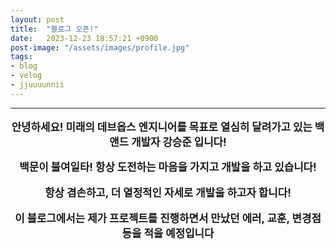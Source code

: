 ```yaml
---
layout: post
title:  "블로그 오픈!"
date:   2023-12-23 18:57:21 +0900
post-image: "/assets/images/profile.jpg"
tags:
- blog
- velog
- jjuuuunnii
---
```


***

<p style="text-align: center; font-size: larger; font-weight: bold;">
  안녕하세요! 미래의 데브옵스 엔지니어를 목표로 열심히 달려가고 있는 백앤드 개발자 강승준 입니다!
</p>

<p style="text-align: center; font-size: larger; font-weight: bold;">
  백문이 불여일타! 항상 도전하는 마음을 가지고 개발을 하고 있습니다!
</p>

<p style="text-align: center; font-size: larger; font-weight: bold;">
  항상 겸손하고, 더 열정적인 자세로 개발을 하고자 합니다!
</p>

<p style="text-align: center; font-size: larger; font-weight: bold;">
  이 블로그에서는 제가 프로젝트를 진행하면서 만났던 에러, 교훈, 변경점 등을 적을 예정입니다
</p>



